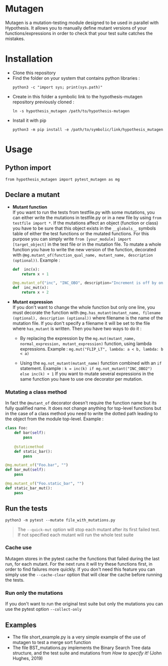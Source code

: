 # Mutagen
Mutagen is a mutation-testing module designed to be used in parallel with Hypothesis. It allows you to manually define mutant versions of your functions/expressions in order to check that your test suite catches the mistakes.

# Installation
* Clone this repository
* Find the folder on your system that contains python libraries :
	```
	python3 -c "import sys; print(sys.path)"
	```
* Create in this folder a symbolic link to the hypothesis-mutagen repository previously cloned :
	```
	ln -s hypothesis_mutagen /path/to/hypothesis-mutagen
	```
* Install it with pip
	```
	python3 -m pip install -e /path/to/symbolic/link/hypothesis_mutagen
	```
# Usage
## Python import
`from hypothesis_mutagen import pytest_mutagen as mg`

## Declare a mutant
* **Mutant function** \
	If you want to run the tests from testfile.py with some mutations, you can either write the mutations in testfile.py or in a new file by using `from testfile import *`. If the mutations affect an object (function or class) you have to be sure that this object exists in the `__globals__` symbols table of either the test functions or the mutated functions. For this purpose you can simply write `from [your_module] import [target_object]` in the test file or in the mutation file.
	To mutate a whole function you have to write the new version of the function, decorated with `@mg.mutant_of(function_qual_name, mutant_name, description (optional))`. 
	Example :

	```python
	def  inc(x):
		return x + 1

	@mg.mutant_of("inc", "INC_OBO", description="Increment is off by one.")
	def  inc_mut(x):
		return x + 2
	```

* **Mutant expression** \
	If you don't want to change the whole function but only one line, you must decorate the function with `@mg.has_mutant(mutant_name, filename (optional), description (optional))` where filename is the name of the mutation file. If you don't specify a filename it will be set to the file where `has_mutant` is written. Then you have two ways to do it :
  
  * By replacing the expression by the `mg.mut(mutant_name, normal_expression, mutant_expression)` function, using lambda expressions.
			Example :
			`mg.mut("FLIP_LT", lambda: a < b, lambda: b < a)`

  * Using the `mg.not_mutant(mutant_name)` function combined with an `if` statement.
			Example :
			`k = inc(k) if mg.not_mutant("INC_OBO2") else inc(k) + 1`
  If you want to mutate several expressions in the same function you have to use one decorator per mutation.

### Mutating a class method

In fact the `@mutant_of` decorator doesn't require the function name but its fully qualified name. It does not change anything for top-level functions but in the case of a class method you need to write the dotted path leading to the object from the module top-level.
Example :
```python
class Foo:
	def bar(self):
		pass
	
	@staticmethod
	def static_bar():
		pass

@mg.mutant_of("Foo.bar", "")
def bar_mut(self):
	pass

@mg.mutant_of("Foo.static_bar", "")
def static_bar_mut():
	pass
```

## Run the tests
`python3 -m pytest --mutate file_with_mutations.py`

> The `--quick-mut` option will stop each mutant after its first failed test. If not specified each mutant will run the whole test suite

### Cache use

Mutagen stores in the pytest cache the functions that failed during the last run, for each mutant. For the next runs it will try these functions first, in order to find failures more quickly. If you don't need this feature you can simply use the `--cache-clear` option that will clear the cache before running the tests.

### Run only the mutations

If you don't want to run the original test suite but only the mutations you can use the pytest option `--collect-only`

## Examples
* The file short_example.py is a very simple example of the use of mutagen to test a merge sort function
* The file BST_mutations.py implements the Binary Search Tree data structure, and the test suite and mutations from _How to specify it!_ (John Hughes, 2019)
